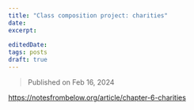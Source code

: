 ```yaml
---
title: "Class composition project: charities"
date:
excerpt: 
 
editedDate:
tags: posts
draft: true
---
```

> Published on Feb 16, 2024

https://notesfrombelow.org/article/chapter-6-charities
